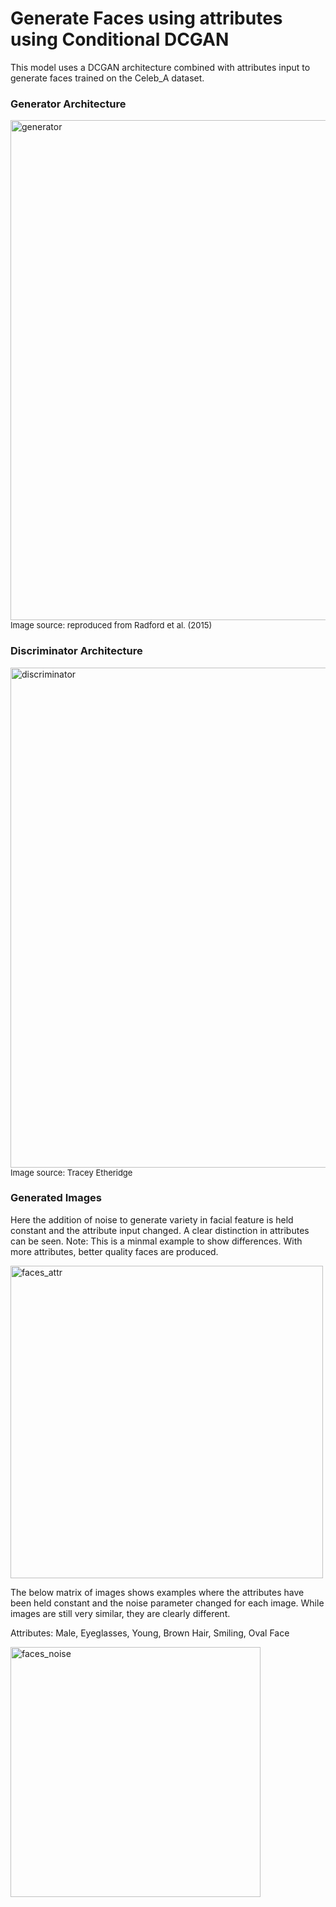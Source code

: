 # Generate Faces using attributes using Conditional DCGAN

This model uses a DCGAN architecture combined with attributes input to generate faces trained on the Celeb_A dataset.

### Generator Architecture
 
<img src="https://user-images.githubusercontent.com/56511544/119218454-a2b2ce80-bae0-11eb-8780-7c37a0220995.png" alt="generator" width="800"/>  
<font size="2"> Image source: reproduced from Radford et al. (2015) </font>

### Discriminator Architecture

<img src="https://user-images.githubusercontent.com/56511544/119218481-ca099b80-bae0-11eb-9b2d-c07a2b693ba0.png" alt="discriminator" width="800"/>  
<font size="2"> Image source: Tracey Etheridge </font>

### Generated Images

Here the addition of noise to generate variety in facial feature is held constant and the attribute input changed. A clear distinction in attributes can be seen. Note: This is a minmal example to show differences. With more attributes, better quality faces are produced.

<img src="https://user-images.githubusercontent.com/56511544/119218643-b7dc2d00-bae1-11eb-9d30-783b008dc892.png" alt="faces_attr" width="500"/> 

The below matrix of images shows examples where the attributes have been held constant and the noise parameter changed for each image. While images are still very similar, they are clearly different.

Attributes: Male, Eyeglasses, Young, Brown Hair, Smiling, Oval Face

<img src="https://user-images.githubusercontent.com/56511544/119218690-f671e780-bae1-11eb-8859-ef119b183f2f.png" alt="faces_noise" width="400"/> 


